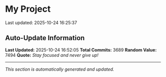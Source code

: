 # My Project


Last updated: 2025-10-24 16:25:37
















































































































































































































































































































































































































































































































































































































































































































































































































































































































































































































































































































































































































































































































































































































































































































































































































































































































































































































































































































































































































































































































































































































































































































































































































































































































































































































































































































































































































































































































































































































































































































































































































































































































































































































































































































































































































































































































































































































































































































































































































































































































































































































































## Auto-Update Information

**Last Updated:** 2025-10-24 16:52:05
**Total Commits:** 3689
**Random Value:** 7494
**Quote:** _Stay focused and never give up!_

---
_This section is automatically generated and updated._